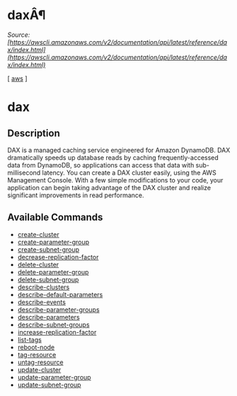 # daxÂ¶

*Source: [https://awscli.amazonaws.com/v2/documentation/api/latest/reference/dax/index.html](https://awscli.amazonaws.com/v2/documentation/api/latest/reference/dax/index.html)*

[ [aws](https://awscli.amazonaws.com/v2/documentation/api/latest/reference/index.html#cli-aws) ]

# dax

## Description

DAX is a managed caching service engineered for Amazon DynamoDB. DAX dramatically speeds up database reads by caching frequently-accessed data from DynamoDB, so applications can access that data with sub-millisecond latency. You can create a DAX cluster easily, using the AWS Management Console. With a few simple modifications to your code, your application can begin taking advantage of the DAX cluster and realize significant improvements in read performance.

## Available Commands

- [create-cluster](https://awscli.amazonaws.com/v2/documentation/api/latest/reference/dax/create-cluster.html)
- [create-parameter-group](https://awscli.amazonaws.com/v2/documentation/api/latest/reference/dax/create-parameter-group.html)
- [create-subnet-group](https://awscli.amazonaws.com/v2/documentation/api/latest/reference/dax/create-subnet-group.html)
- [decrease-replication-factor](https://awscli.amazonaws.com/v2/documentation/api/latest/reference/dax/decrease-replication-factor.html)
- [delete-cluster](https://awscli.amazonaws.com/v2/documentation/api/latest/reference/dax/delete-cluster.html)
- [delete-parameter-group](https://awscli.amazonaws.com/v2/documentation/api/latest/reference/dax/delete-parameter-group.html)
- [delete-subnet-group](https://awscli.amazonaws.com/v2/documentation/api/latest/reference/dax/delete-subnet-group.html)
- [describe-clusters](https://awscli.amazonaws.com/v2/documentation/api/latest/reference/dax/describe-clusters.html)
- [describe-default-parameters](https://awscli.amazonaws.com/v2/documentation/api/latest/reference/dax/describe-default-parameters.html)
- [describe-events](https://awscli.amazonaws.com/v2/documentation/api/latest/reference/dax/describe-events.html)
- [describe-parameter-groups](https://awscli.amazonaws.com/v2/documentation/api/latest/reference/dax/describe-parameter-groups.html)
- [describe-parameters](https://awscli.amazonaws.com/v2/documentation/api/latest/reference/dax/describe-parameters.html)
- [describe-subnet-groups](https://awscli.amazonaws.com/v2/documentation/api/latest/reference/dax/describe-subnet-groups.html)
- [increase-replication-factor](https://awscli.amazonaws.com/v2/documentation/api/latest/reference/dax/increase-replication-factor.html)
- [list-tags](https://awscli.amazonaws.com/v2/documentation/api/latest/reference/dax/list-tags.html)
- [reboot-node](https://awscli.amazonaws.com/v2/documentation/api/latest/reference/dax/reboot-node.html)
- [tag-resource](https://awscli.amazonaws.com/v2/documentation/api/latest/reference/dax/tag-resource.html)
- [untag-resource](https://awscli.amazonaws.com/v2/documentation/api/latest/reference/dax/untag-resource.html)
- [update-cluster](https://awscli.amazonaws.com/v2/documentation/api/latest/reference/dax/update-cluster.html)
- [update-parameter-group](https://awscli.amazonaws.com/v2/documentation/api/latest/reference/dax/update-parameter-group.html)
- [update-subnet-group](https://awscli.amazonaws.com/v2/documentation/api/latest/reference/dax/update-subnet-group.html)